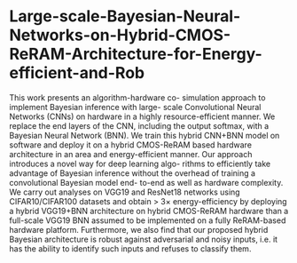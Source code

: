 # Large-scale-Bayesian-Neural-Networks-on-Hybrid-CMOS-ReRAM-Architecture-for-Energy-efficient-and-Rob
This work presents an algorithm-hardware co- simulation approach to implement Bayesian inference with large- scale Convolutional Neural Networks (CNNs) on hardware in  a highly resource-efficient manner. We replace the end layers of the CNN, including the output softmax, with a Bayesian Neural Network (BNN). We train this hybrid CNN+BNN model on software and deploy it on a hybrid CMOS-ReRAM based hardware architecture in an area and energy-efficient manner.  Our approach introduces a novel way for deep learning algo- rithms to efficiently take advantage of Bayesian inference without  the overhead of training a convolutional Bayesian model end- to-end as well as hardware complexity. We carry out analyses  on VGG19 and ResNet18 networks using CIFAR10/CIFAR100 datasets and obtain > 3× energy-efficiency by deploying a hybrid VGG19+BNN architecture on hybrid CMOS-ReRAM hardware than a full-scale VGG19 BNN assumed to be implemented on a fully ReRAM-based hardware platform. Furthermore, we also find that our proposed hybrid Bayesian architecture is robust against adversarial and noisy inputs, i.e. it has the ability to identify such inputs and refuses to classify them.
